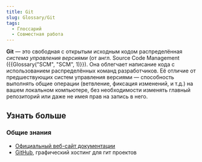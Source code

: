 ```yaml
---
title: Git
slug: Glossary/Git
tags:
  - Глоссарий
  - Совместная работа
---
```


**Git** — это свободная с открытым исходным кодом распределённая _система управления версиями_ (от англ. Source Code Management ({{Glossary("SCM", "SCM", 1)}}). Она облегчает написание кода с использованием распределённых команд разработчиков. Её отличие от предшествующих систем управления версиями — способность выполнять общие операции (ветвление, фиксация изменений, и т.д.) на вашем локальном компьютере, без необходимости изменять главный репозиторий или даже не имея прав на запись в него.

## Узнать больше

### Общие знания

- [Официальный веб-сайт документации](http://git-scm.com/)
- [GitHub](https://github.com/), графический хостинг для гит проектов
